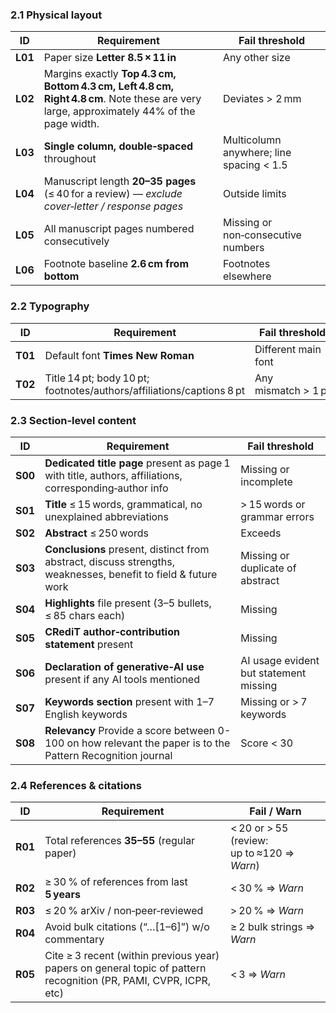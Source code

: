 ### 2.1 Physical layout

| ID      | Requirement                                                                                     | Fail threshold                           |
| ------- | ----------------------------------------------------------------------------------------------- | ---------------------------------------- |
| **L01** | Paper size **Letter 8.5 × 11 in**                                                               | Any other size                           |
| **L02** | Margins exactly **Top 4.3 cm, Bottom 4.3 cm, Left 4.8 cm, Right 4.8 cm**. Note these are very large, approximately 44% of the page width.                     | Deviates > 2 mm                          |
| **L03** | **Single column, double‑spaced** throughout                                                     | Multicolumn anywhere; line spacing < 1.5 |
| **L04** | Manuscript length **20–35 pages** (≤ 40 for a review) — *exclude cover‑letter / response pages* | Outside limits                           |
| **L05** | All manuscript pages numbered consecutively                                                     | Missing or non‑consecutive numbers       |
| **L06** | Footnote baseline **2.6 cm from bottom**                                                        | Footnotes elsewhere                      |

### 2.2 Typography

| ID      | Requirement                                                           | Fail threshold      |
| ------- | --------------------------------------------------------------------- | ------------------- |
| **T01** | Default font **Times New Roman**                                      | Different main font |
| **T02** | Title 14 pt; body 10 pt; footnotes/authors/affiliations/captions 8 pt | Any mismatch > 1 pt |

### 2.3 Section‑level content

| ID      | Requirement                                                                                                    | Fail threshold                         |
| ------- | -------------------------------------------------------------------------------------------------------------- | -------------------------------------- |
| **S00** | **Dedicated title page** present as page 1 with title, authors, affiliations, corresponding‑author info        | Missing or incomplete                  |
| **S01** | **Title** ≤ 15 words, grammatical, no unexplained abbreviations                                                | > 15 words or grammar errors           |
| **S02** | **Abstract** ≤ 250 words                                                                                       | Exceeds                                |
| **S03** | **Conclusions** present, distinct from abstract, discuss strengths, weaknesses, benefit to field & future work | Missing or duplicate of abstract       |
| **S04** | **Highlights** file present (3–5 bullets, ≤ 85 chars each)                                                     | Missing                                |
| **S05** | **CRediT author‑contribution statement** present                                                               | Missing                                |
| **S06** | **Declaration of generative‑AI use** present if any AI tools mentioned                                         | AI usage evident but statement missing |
| **S07** | **Keywords section** present with 1–7 English keywords                                                         | Missing or > 7 keywords                |
| **S08** | **Relevancy** Provide a score between 0-100 on how relevant the paper is to the Pattern Recognition journal                                                         | Score < 30                |

### 2.4 References & citations

| ID      | Requirement                                    | Fail / Warn                                |
| ------- | ---------------------------------------------- | ------------------------------------------ |
| **R01** | Total references **35–55** (regular paper)     | < 20 or > 55 (review: up to ≈120 ⇒ *Warn*) |
| **R02** | ≥ 30 % of references from last **5 years**     | < 30 % ⇒ *Warn*                            |
| **R03** | ≤ 20 % arXiv / non‑peer‑reviewed               | > 20 % ⇒ *Warn*                            |
| **R04** | Avoid bulk citations (“…[1–6]”) w/o commentary | ≥ 2 bulk strings ⇒ *Warn*                  |
| **R05** | Cite ≥ 3 recent (within previous year) papers on general topic of pattern recognition (PR, PAMI, CVPR, ICPR, etc)     | < 3 ⇒ *Warn*                               |
